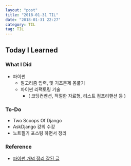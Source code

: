 ```yaml
---
layout: "post"
title: "2018-01-31 TIL"
date: "2018-01-31 22:27"
category: TIL
tag: TIL
---
```


## Today I Learned

### What I Did

- 파이썬
  - 알고리즘 입력, 및 기초문제 몸풀기
  - 파이썬 리팩토링 기술
    - ( 코딩컨벤션, 적절한 자료형, 리스트 컴프리핸션 등 )

### To-Do

* Two Scoops Of Django
* AskDjango 강의 수강
* 노트필기 포스팅 하면서 정리

### Reference
* [파이썬 개념 정리 잘된 글](http://schoolofweb.net/)
